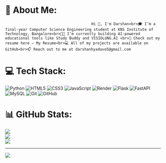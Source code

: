 # 💫 About Me:
                                           Hi 👋, I'm Darshan<br>🎓 I’m a final-year Computer Science Engineering student at KNS Institute of Technology, Bangalore<br>👨‍💻 I’m currently building AI-powered educational tools like Study Buddy and VISIOLUNG.AI <br>📑 Check out my resume here – My Resume<br>💻 All of my projects are available on GitHub<br>📫 Reach out to me at darshanhyadavo5@gmail.com


# 💻 Tech Stack:
![Python](https://img.shields.io/badge/python-3670A0?style=for-the-badge&logo=python&logoColor=ffdd54) ![HTML5](https://img.shields.io/badge/html5-%23E34F26.svg?style=for-the-badge&logo=html5&logoColor=white) ![CSS3](https://img.shields.io/badge/css3-%231572B6.svg?style=for-the-badge&logo=css3&logoColor=white) ![JavaScript](https://img.shields.io/badge/javascript-%23323330.svg?style=for-the-badge&logo=javascript&logoColor=%23F7DF1E) ![Render](https://img.shields.io/badge/Render-%46E3B7.svg?style=for-the-badge&logo=render&logoColor=white) ![Flask](https://img.shields.io/badge/flask-%23000.svg?style=for-the-badge&logo=flask&logoColor=white) ![FastAPI](https://img.shields.io/badge/FastAPI-005571?style=for-the-badge&logo=fastapi) ![MySQL](https://img.shields.io/badge/mysql-4479A1.svg?style=for-the-badge&logo=mysql&logoColor=white) ![Git](https://img.shields.io/badge/git-%23F05033.svg?style=for-the-badge&logo=git&logoColor=white) ![GitHub](https://img.shields.io/badge/github-%23121011.svg?style=for-the-badge&logo=github&logoColor=white)
# 📊 GitHub Stats:
![](https://github-readme-stats.vercel.app/api?username=Darshanyadav05&theme=default&hide_border=false&include_all_commits=false&count_private=false)<br/>
![](https://nirzak-streak-stats.vercel.app/?user=Darshanyadav05&theme=default&hide_border=false)<br/>
![](https://github-readme-stats.vercel.app/api/top-langs/?username=Darshanyadav05&theme=default&hide_border=false&include_all_commits=false&count_private=false&layout=compact)

---
[![](https://visitcount.itsvg.in/api?id=Darshanyadav05&icon=0&color=0)](https://visitcount.itsvg.in)

<!-- Proudly created with GPRM ( https://gprm.itsvg.in ) -->
